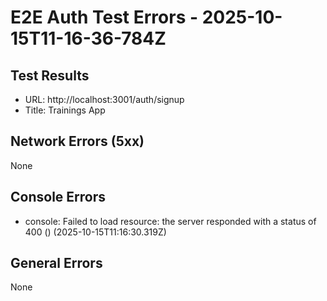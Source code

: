 # E2E Auth Test Errors - 2025-10-15T11-16-36-784Z

## Test Results
- URL: http://localhost:3001/auth/signup
- Title: Trainings App

## Network Errors (5xx)
None

## Console Errors
- console: Failed to load resource: the server responded with a status of 400 () (2025-10-15T11:16:30.319Z)

## General Errors
None
